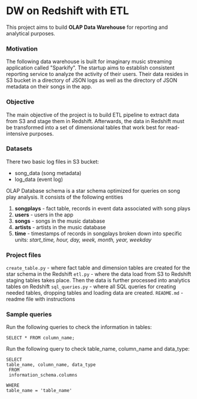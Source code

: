 # DW on Redshift with ETL
This project aims to build **OLAP Data Warehouse** for reporting and analytical purposes.

### Motivation
The following data warehouse is built for imaginary music streaming application called "Sparkify". The startup aims to establish consistent reporting service to analyze the activity of their users. Their data resides in S3 bucket in a directory of JSON logs as well as the directory of JSON metadata on their songs in the app.
### Objective
The main objective of the project is to build ETL pipeline to extract data from S3 and stage them in Redshift. Afterwards, the data in Redshift must be transformed into a set of dimensional tables that work best for read-intensive purposes.
### Datasets 
<p>There two basic log files in S3 bucket:</p> 
<ul> <li> song_data (song metadata)</li>
<li> log_data (event log)</li></ul>

<p>OLAP Database schema is a star schema optimized for queries on song play analysis. It consists of the following entities </p>
<ol><li> <b>songplays</b> - fact table, records in event data associated with song plays</li>
<li><b>users</b> - users in the app</li>
<li><b>songs</b> - songs in the music database</li>
<li><b>artists</b> - artists in the music database</li>
<li><b>time</b> - timestamps of records in songplays broken down into specific units: <em>start_time, hour, day, week, month, year, weekday</em></li>
</ol>

### Project files
<code>create_table.py</code> - where fact table and dimension tables are created for the star schema in the Redshift
<code>etl.py</code> - where the data load from S3 to Redshift staging tables takes place. Then the data is further processed into analytics tables on Redshift
<code>sql_queries.py</code> - where all SQL queries for creating needed tables, dropping tables and loading data are created.
<code>README.md</code> - readme file with instructions

### Sample queries
<p>Run the following queries to check the information in tables:</p>
<code>SELECT * FROM column_name;</code>
<p>Run the following query to check table_name, column_name and data_type:</p>
<code>SELECT<br>table_name, column_name, data_type <br> FROM <br> information_schema.columns<br>
WHERE <br>table_name = 'table_name'</code>

